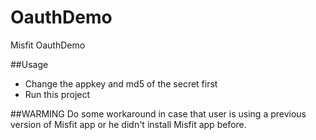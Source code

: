 # OauthDemo
Misfit OauthDemo

##Usage
- Change the appkey and md5 of the secret first
- Run this project

##WARMING
Do some workaround in case that user is using a previous version of Misfit app or he didn't install Misfit app before.
